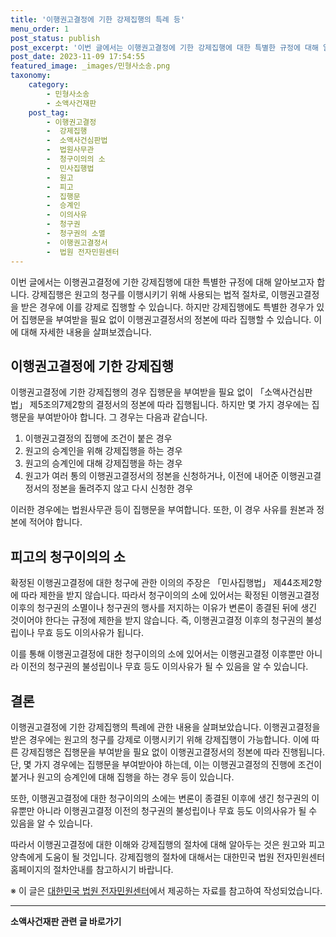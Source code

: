 ```yaml
---
title: '이행권고결정에 기한 강제집행의 특례 등'
menu_order: 1
post_status: publish
post_excerpt: '이번 글에서는 이행권고결정에 기한 강제집행에 대한 특별한 규정에 대해 알아보고자 합니다. 강제집행은 원고의 청구를 이행시키기 위해 사용되는 법적 절차로, 이행권고결정을 받은 경우에 이를 강제로 집행할 수 있습니다. 하지만 강제집행에도 특별한 경우가 있어 집행문을 부여받을 필요 없이 이행권고결정서의 정본에 따라 집행할 수 있습니다. 이에 대해 자세한 내용을 살펴보겠습니다.'
post_date: 2023-11-09 17:54:55
featured_image: _images/민형사소송.png
taxonomy:
    category:
        - 민형사소송
        - 소액사건재판
    post_tag:
        - 이행권고결정
        -  강제집행
        -  소액사건심판법
        -  법원사무관
        -  청구이의의 소
        -  민사집행법
        -  원고
        -  피고
        -  집행문
        -  승계인
        -  이의사유
        -  청구권
        -  청구권의 소멸
        -  이행권고결정서
        -  법원 전자민원센터
---
```



이번 글에서는 이행권고결정에 기한 강제집행에 대한 특별한 규정에 대해 알아보고자 합니다. 강제집행은 원고의 청구를 이행시키기 위해 사용되는 법적 절차로, 이행권고결정을 받은 경우에 이를 강제로 집행할 수 있습니다. 하지만 강제집행에도 특별한 경우가 있어 집행문을 부여받을 필요 없이 이행권고결정서의 정본에 따라 집행할 수 있습니다. 이에 대해 자세한 내용을 살펴보겠습니다.

## 이행권고결정에 기한 강제집행

이행권고결정에 기한 강제집행의 경우 집행문을 부여받을 필요 없이 「소액사건심판법」 제5조의7제2항의 결정서의 정본에 따라 집행됩니다. 하지만 몇 가지 경우에는 집행문을 부여받아야 합니다. 그 경우는 다음과 같습니다.

1. 이행권고결정의 집행에 조건이 붙은 경우
2. 원고의 승계인을 위해 강제집행을 하는 경우
3. 원고의 승계인에 대해 강제집행을 하는 경우
4. 원고가 여러 통의 이행권고결정서의 정본을 신청하거나, 이전에 내어준 이행권고결정서의 정본을 돌려주지 않고 다시 신청한 경우

이러한 경우에는 법원사무관 등이 집행문을 부여합니다. 또한, 이 경우 사유를 원본과 정본에 적어야 합니다.

## 피고의 청구이의의 소

확정된 이행권고결정에 대한 청구에 관한 이의의 주장은 「민사집행법」 제44조제2항에 따라 제한을 받지 않습니다. 따라서 청구이의의 소에 있어서는 확정된 이행권고결정 이후의 청구권의 소멸이나 청구권의 행사를 저지하는 이유가 변론이 종결된 뒤에 생긴 것이어야 한다는 규정에 제한을 받지 않습니다. 즉, 이행권고결정 이후의 청구권의 불성립이나 무효 등도 이의사유가 됩니다.

이를 통해 이행권고결정에 대한 청구이의의 소에 있어서는 이행권고결정 이후뿐만 아니라 이전의 청구권의 불성립이나 무효 등도 이의사유가 될 수 있음을 알 수 있습니다.

## 결론

이행권고결정에 기한 강제집행의 특례에 관한 내용을 살펴보았습니다. 이행권고결정을 받은 경우에는 원고의 청구를 강제로 이행시키기 위해 강제집행이 가능합니다. 이에 따른 강제집행은 집행문을 부여받을 필요 없이 이행권고결정서의 정본에 따라 진행됩니다. 단, 몇 가지 경우에는 집행문을 부여받아야 하는데, 이는 이행권고결정의 진행에 조건이 붙거나 원고의 승계인에 대해 집행을 하는 경우 등이 있습니다.

또한, 이행권고결정에 대한 청구이의의 소에는 변론이 종결된 이후에 생긴 청구권의 이유뿐만 아니라 이행권고결정 이전의 청구권의 불성립이나 무효 등도 이의사유가 될 수 있음을 알 수 있습니다.

따라서 이행권고결정에 대한 이해와 강제집행의 절차에 대해 알아두는 것은 원고와 피고 양측에게 도움이 될 것입니다. 강제집행의 절차에 대해서는 대한민국 법원 전자민원센터 홈페이지의 절차안내를 참고하시기 바랍니다.

※ 이 글은 [대한민국 법원 전자민원센터](https://www.ecourts.go.kr)에서 제공하는 자료를 참고하여 작성되었습니다.
<!-- wp:separator -->
<hr class="wp-block-separator has-alpha-channel-opacity"/>
<!-- /wp:separator -->

<!-- wp:group {"backgroundColor":"base","layout":{"type":"constrained"}} -->
<div class="wp-block-group has-base-background-color has-background"><!-- wp:paragraph {"align":"center","fontSize":"medium"} -->
<p class="has-text-align-center has-large-font-size"><strong>소액사건재판 관련 글 바로가기</strong></p>
<!-- /wp:paragraph -->


<!-- wp:latest-posts
{"categories":[{"id":14756,"count":19,"description":"","link":"https://uknowlaw.com/category/%ec%86%8c%ec%95%a1%ec%82%ac%ea%b1%b4%ec%9e%ac%ed%8c%90/","name":"소액사건재판","slug":"소액사건재판","taxonomy":"category","parent":0,"meta":[],"_links":{"self":[{"href":"https://uknowlaw.com/wp-json/wp/v2/categories/14756"}],"collection":[{"href":"https://uknowlaw.com/wp-json/wp/v2/categories"}],"about":[{"href":"https://uknowlaw.com/wp-json/wp/v2/taxonomies/category"}],"wp:post_type":[{"href":"https://uknowlaw.com/wp-json/wp/v2/posts?categories=14756"}],"curies":[{"name":"wp","href":"https://api.w.org/{rel}","templated":true}]}}],"postsToShow":100,"excerptLength":28,"postLayout":"grid","columns":2,"featuredImageAlign":"left","featuredImageSizeSlug":"large","fontSize":"small"} /--></div>
<!-- /wp:group -->
